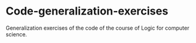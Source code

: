 # Code-generalization-exercises
Generalization exercises of the code of the course of Logic for computer science.
